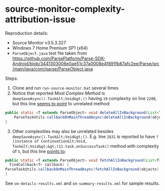 # source-monitor-complexity-attribution-issue

Reproduction details:
- Source Monitor v3.5.3.327
- Windows 7 Home Premium SP1 (x64)
- `ParseObject.java` test file taken from https://github.com/ParsePlatform/Parse-SDK-Android/blob/3441303006e0ae51c37a0008e4f891fb87afc2ee/Parse/src/main/java/com/parse/ParseObject.java

Steps:

1. Clone and run `run-source-monitor.bat` several times
2. Notice that reported _Most Complex Method_ is `deepSaveAsync().Task&lt;Void&gt;()` having `19` complexity on line `2280`, but this line [seems to point](https://github.com/parse-community/Parse-SDK-Android/blob/3441303006e0ae51c37a0008e4f891fb87afc2ee/Parse/src/main/java/com/parse/ParseObject.java#L2280) to unrelated method:
```java
public static <T extends ParseObject> void deleteAllInBackground(List<T> objects, DeleteCallback callback) {
	ParseTaskUtils.callbackOnMainThreadAsync(deleteAllInBackground(objects), callback);
}
```
3. Other complexities may also be unrelated besides `deepSaveAsync().Task&lt;Void&gt;()`. E.g. line `2831` is reported to have `?(instance of Continuation&lt;Void, Task&lt;Void&gt;&gt;)11.task.onSuccessTask()` method with complexity of `5`, but this line [points to](https://github.com/parse-community/Parse-SDK-Android/blob/3441303006e0ae51c37a0008e4f891fb87afc2ee/Parse/src/main/java/com/parse/ParseObject.java#L2831):
```java
public static <T extends ParseObject> void fetchAllInBackground(List<T> objects,
  FindCallback<T> callback) {
ParseTaskUtils.callbackOnMainThreadAsync(fetchAllInBackground(objects), callback);
}
```

See `sm-details-results.xml` and `sm-summary-results.xml` for sample results.
